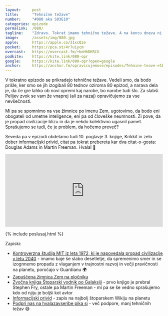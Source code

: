```yaml
---
layout: 	post
title:  	"Tehnične težave"
number: 	"#080 aka S03E10"
categories:	epizode
permalink:	/080/
tagline: 	"Zdravo. Tokrat imamo tehnične težave. A na koncu dneva ni nič hujšega in epizodo pripeljemo do konca. Za nastali zvok se opravičujemo."
image:		/assets/img/080.jpg
apple:		https://apple.co/31xcQze
pocket:		https://pca.st/4r7uiycm
overcast:	https://overcast.fm/+beHhDKRCU
podkite:	https://kite.link/080-opr
google:		https://kite.link/080-opr?open=google
anchor:		https://anchor.fm/opravicujemose/episodes/Tehnine-teave-e1b9lmq
---
```


V tokratno epizodo se prikradejo tehnične težave. Vedeli smo, da bodo prišle, ker smo se jih izogibali 80 tednov oziroma 80 epizod, a narava dela je, da če gre lahko ob novi opremi kaj narobe, bo narobe tudi šlo. Za slabši Pelijev zvok se vam že vnaprej (ali za nazaj) opravičujemo za vse nevšečnosti. 

Mi pa se spomnimo na vse žimnice po imenu Zem, ugotovimo, da bodo eni obogateli od umetne inteligence, eni pa od človeške neumnosti. Zi pove, da je propad civilizacije blizu in da je nekdo kolektivno ugasnil pamet. Sprašujemo se tudi, če je problem, da hočemo preveč? 

Seveda pa v epizodi obdelamo tudi 10. poglavje 3. knjige, Krikkit in zelo dober informacijski privid, citat pa tokrat prebereta kar dva citat-o-gosta: Douglas Adams in Martin Freeman. Hvala! 🙏 

<iframe src="https://open.spotify.com/embed/episode/2hM6u72vtWDEQTAQtmer7S?utm_source=generator" width="100%" height="232" frameBorder="0" allowfullscreen="" allow="autoplay; clipboard-write; encrypted-media; fullscreen; picture-in-picture"></iframe> 

{% include poslusaj.html %}

Zapiski:
- [Kontroverzna študija MIT iz leta 1972, ki je napovedala propad civilizacije v letu 2040](https://www.theguardian.com/environment/2021/jul/25/gaya-herrington-mit-study-the-limits-to-growth) - imamo baje še slabo desetletje, da spremenimo smer in se izognnemo propadu z vlaganjem v trajnostni razvoj in večji pravičnosti na planetu, poročajo v Guardianu 🌍
- [Zapuščena žimnica Zem na pločniku](https://www.flickr.com/photos/50780708@N02/32117912732/)
- [Zvočna knjiga Štoparski vodnik po Galaksiji](https://amzn.to/334BFDu) - prvo knjigo je prebral Stephen Fry, ostale pa Martin Freeman - mi pa se še vedno sprašujemo kdo od njiju je boljši kot avtor 
- [Informacijski privid](https://hitchhikers.fandom.com/wiki/Informational_Illusion) - zapis na najbolj štoparskem Wikiju na planetu
- [Podpri nas na hvalazavseribe pika si](https://hvalazavseribe.si/#-podpri-nas) - več podpore, manj tehničnih težav 😅